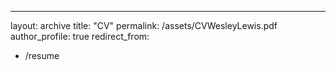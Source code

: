 ---
layout: archive
title: "CV"
permalink: /assets/CVWesleyLewis.pdf
author_profile: true
redirect_from:
  - /resume

